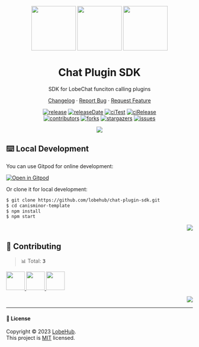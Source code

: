 <a name="readme-top"></a>

<div align="center">
  
<img height="120" src="https://registry.npmmirror.com/@lobehub/assets-logo/1.0.0/files/assets/logo-3d.webp">
<img height="120" src="https://gw.alipayobjects.com/zos/kitchen/qJ3l3EPsdW/split.svg">
<img height="120" src="https://registry.npmmirror.com/@lobehub/assets-emoji/1.3.0/files/assets/puzzle-piece.webp">

<h1>Chat Plugin SDK</h1>

SDK for LobeChat funciton calling plugins
  
[Changelog](./CHANGELOG.md) · [Report Bug][issues-url] · [Request Feature][issues-url]
  
<!-- SHIELD GROUP -->

[![release][release-shield]][release-url]
[![releaseDate][release-date-shield]][release-date-url]
[![ciTest][ci-test-shield]][ci-test-url]
[![ciRelease][ci-release-shield]][ci-release-url]
<br/>
[![contributors][contributors-shield]][contributors-url]
[![forks][forks-shield]][forks-url]
[![stargazers][stargazers-shield]][stargazers-url]
[![issues][issues-shield]][issues-url]
  
![](https://raw.githubusercontent.com/andreasbm/readme/master/assets/lines/rainbow.png)

</div>

## ⌨️ Local Development

You can use Gitpod for online development:

[![Open in Gitpod](https://gitpod.io/button/open-in-gitpod.svg)][gitpod-url]

Or clone it for local development:

```bash
$ git clone https://github.com/lobehub/chat-plugin-sdk.git
$ cd canisminor-template
$ npm install
$ npm start
```

<div align="right">

[![][back-to-top]](#readme-top)

</div>


## 🤝 Contributing

<!-- CONTRIBUTION GROUP -->

> 📊 Total: <kbd>**3**</kbd>

<a href="https://github.com/actions-user" title="actions-user">
  <img src="https://avatars.githubusercontent.com/u/65916846?v=4" width="50" />
</a>
<a href="https://github.com/canisminor1990" title="canisminor1990">
  <img src="https://avatars.githubusercontent.com/u/17870709?v=4" width="50" />
</a>
<a href="https://github.com/arvinxx" title="arvinxx">
  <img src="https://avatars.githubusercontent.com/u/28616219?v=4" width="50" />
</a>

<!-- CONTRIBUTION END -->

<div align="right">

[![][back-to-top]](#readme-top)

</div>

---
#### 📝 License

Copyright © 2023 [LobeHub][profile-url]. <br />
This project is [MIT](./LICENSE) licensed. 


<!-- LINK GROUP -->

[profile-url]: https://github.com/lobehub
[issues-url]: https://github.com/lobehub/chat-plugin-sdk/issues/new/choose
[gitpod-url]: https://gitpod.io/#https://github.com/lobehub/chat-plugin-sdk

<!-- SHIELD LINK GROUP -->

[back-to-top]: https://img.shields.io/badge/-BACK_TO_TOP-151515?style=flat-square

<!-- release -->

[release-shield]: https://img.shields.io/npm/v/@lobehub/chat-plugin-sdk?label=%F0%9F%A4%AF%20NPM
[release-url]: https://www.npmjs.com/package/@lobehub/chat-plugin-sdk

<!-- releaseDate -->

[release-date-shield]: https://img.shields.io/github/release-date/lobehub/chat-plugin-sdk?style=flat
[release-date-url]: https://github.com/lobehub/chat-plugin-sdk/releases

<!-- ciTest -->

[ci-test-shield]: https://github.com/lobehub/chat-plugin-sdk/workflows/Test%20CI/badge.svg
[ci-test-url]: https://github.com/lobehub/chat-plugin-sdk/actions/workflows/test.yml

<!-- ciRelease -->

[ci-release-shield]: https://github.com/lobehub/chat-plugin-sdk/workflows/Release%20CI/badge.svg
[ci-release-url]: https://github.com/lobehub/chat-plugin-sdk/actions?query=workflow%3ARelease%20CI

<!-- contributors -->

[contributors-shield]: https://img.shields.io/github/contributors/lobehub/chat-plugin-sdk.svg?style=flat
[contributors-url]: https://github.com/lobehub/chat-plugin-sdk/graphs/contributors

<!-- forks -->

[forks-shield]: https://img.shields.io/github/forks/lobehub/chat-plugin-sdk.svg?style=flat
[forks-url]: https://github.com/lobehub/chat-plugin-sdk/network/members

<!-- stargazers -->

[stargazers-shield]: https://img.shields.io/github/stars/lobehub/chat-plugin-sdk.svg?style=flat
[stargazers-url]: https://github.com/lobehub/chat-plugin-sdk/stargazers

<!-- issues -->

[issues-shield]: https://img.shields.io/github/issues/lobehub/chat-plugin-sdk.svg?style=flat
[issues-url]: https://img.shields.io/github/issues/lobehub/chat-plugin-sdk.svg?style=flat
